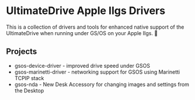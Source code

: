 # UltimateDrive Apple IIgs Drivers


This is a collection of drivers and tools for enhanced native support of the UltimateDrive when running under GS/OS on your Apple IIgs. 🍎

## Projects
- gsos-device-driver - improved drive speed under GSOS
- gsos-marinetti-driver - networking support for GSOS using Marinetti TCPIP stack
- gsos-nda - New Desk Accessory for changing images and settings from the Desktop
